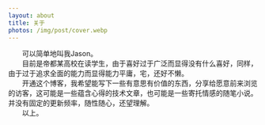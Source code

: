 ```yaml
---
layout: about
title: 关于
photos: /img/post/cover.webp
---
```


&emsp;&emsp;可以简单地叫我Jason。  
&emsp;&emsp;目前是帝都某高校在读学生，由于喜好过于广泛而显得没有什么喜好，同样，由于过于追求全面的能力而显得能力平庸，宅，还好不懒。  
&emsp;&emsp;开通这个博客，我希望能写下一些有意思有价值的东西，分享给愿意前来浏览的访客，这可能是一些蕴含心得的技术文章，也可能是一些寄托情感的随笔小说。并没有固定的更新频率，随性随心，还望理解。  
&emsp;&emsp;以上。